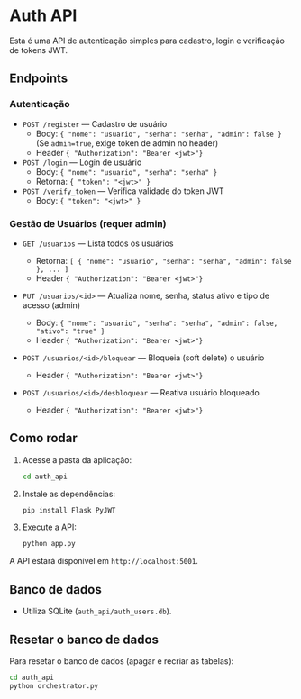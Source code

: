 # Auth API

Esta é uma API de autenticação simples para cadastro, login e verificação de tokens JWT.

## Endpoints

### Autenticação

- `POST /register` — Cadastro de usuário
  - Body: `{ "nome": "usuario", "senha": "senha", "admin": false }`
    (Se `admin=true`, exige token de admin no header)
  - Header `{ "Authorization": "Bearer <jwt>"}`
- `POST /login` — Login de usuário
  - Body: `{ "nome": "usuario", "senha": "senha" }`
  - Retorna: `{ "token": "<jwt>" }`
- `POST /verify_token` — Verifica validade do token JWT
  - Body: `{ "token": "<jwt>" }`

### Gestão de Usuários (requer admin)

- `GET /usuarios` — Lista todos os usuários

  - Retorna: `[ { "nome": "usuario", "senha": "senha", "admin": false }, ... ] `
  - Header `{ "Authorization": "Bearer <jwt>"}`

- `PUT /usuarios/<id>` — Atualiza nome, senha, status ativo e tipo de acesso (admin)

  - Body: `{ "nome": "usuario", "senha": "senha", "admin": false, "ativo": "true" }`
  - Header `{ "Authorization": "Bearer <jwt>"}`

- `POST /usuarios/<id>/bloquear` — Bloqueia (soft delete) o usuário

  - Header `{ "Authorization": "Bearer <jwt>"}`

- `POST /usuarios/<id>/desbloquear` — Reativa usuário bloqueado
  - Header `{ "Authorization": "Bearer <jwt>"}`

## Como rodar

1. Acesse a pasta da aplicação:
   ```bash
   cd auth_api
   ```
2. Instale as dependências:
   ```bash
   pip install Flask PyJWT
   ```
3. Execute a API:
   ```bash
   python app.py
   ```

A API estará disponível em `http://localhost:5001`.

## Banco de dados

- Utiliza SQLite (`auth_api/auth_users.db`).

## Resetar o banco de dados

Para resetar o banco de dados (apagar e recriar as tabelas):

```bash
cd auth_api
python orchestrator.py
```

